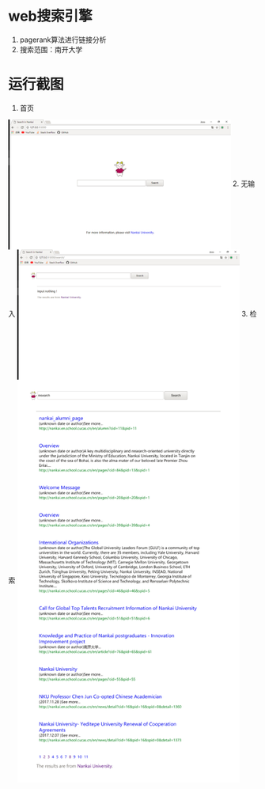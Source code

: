 # web搜索引擎
1. pagerank算法进行链接分析
2. 搜索范围：南开大学

# 运行截图
1. 首页
<img src="./index.png" width = "450" align=center />
2. 无输入
<img src="./nothing.png" width = "450" align=center />
3. 检索
<img src="./search.png" width = "450" align=center />